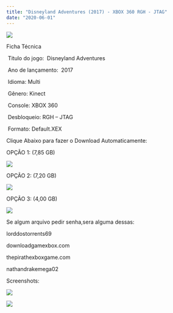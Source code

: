 ```yaml
---
title: "Disneyland Adventures (2017) - XBOX 360 RGH - JTAG"
date: "2020-06-01"
---
```


![](https://1.bp.blogspot.com/-I_SbHlZWDvs/XtR5_nXyOrI/AAAAAAAAIgI/yKGi_IZSgCwnyxK1XE37ttI_Ori43ewDgCK4BGAsYHg/Screenshot_2.png)

Ficha Técnica

 Titulo do jogo:  Disneyland Adventures

 Ano de lançamento:  2017

 Idioma: Multi 

 Gênero: Kinect

 Console: XBOX 360

 Desbloqueio: RGH – JTAG

 Formato: Default.XEX

Clique Abaixo para fazer o Download Automaticamente:

OPÇÃO 1: (7,85 GB)

[![](https://1.bp.blogspot.com/-eNerQjlxWXg/Xsyoy1YwxPI/AAAAAAAAG8o/qs-0XGNQDR4jSn0uGinE3EzKZZ6GoZnEACPcBGAYYCw/s1600/LINK1.png)](https://zee.gl/SbqnHS)

OPÇÃO 2: (7,20 GB)

[![](https://1.bp.blogspot.com/-sIAaWloo3hA/XtR7uh6e-NI/AAAAAAAAIg0/ZPMUY7kPEGwrTRavzjNOvb18c1qNhEvSQCK4BGAsYHg/MEGA.png)](https://zee.gl/vNpf22)

OPÇÃO 3: (4,00 GB)

[![](https://1.bp.blogspot.com/-bd3j4fGjE48/XtR9nU831WI/AAAAAAAAIhQ/3RfmYvFyuRk77-sfrY80EtSWwmvBCSqkwCK4BGAsYHg/APRENDA-Recupdsdasdasdaerado.png)](https://zee.gl/p0d5qJBs)

Se algum arquivo pedir senha,sera alguma dessas:

lorddostorrents69

downloadgamexbox.com

thepirathexboxgame.com

nathandrakemega02

Screenshots:

[![](https://1.bp.blogspot.com/-6W7SqOEqhhM/XtR5-Ge9ebI/AAAAAAAAIgA/_UzgRejY9SM7_itiuKEqWfFhy3CI7dGogCK4BGAsYHg/w400-h225/Disneyland-Adventures-Xbox-One-screenshot-42_0.jpg)](https://1.bp.blogspot.com/-6W7SqOEqhhM/XtR5-Ge9ebI/AAAAAAAAIgA/_UzgRejY9SM7_itiuKEqWfFhy3CI7dGogCK4BGAsYHg/Disneyland-Adventures-Xbox-One-screenshot-42_0.jpg)

[![](https://1.bp.blogspot.com/-MxOE49KDReg/XtR5_OG87sI/AAAAAAAAIgE/WCl56xUvdKoE78d0wa4e4cYMeQsI1M7QACK4BGAsYHg/w400-h225/review-video-disneyland-adventures-for-xbox-one-offers-a-pretty-recreation-of-disneyland-with-boring-gameplay-2.png)](https://1.bp.blogspot.com/-MxOE49KDReg/XtR5_OG87sI/AAAAAAAAIgE/WCl56xUvdKoE78d0wa4e4cYMeQsI1M7QACK4BGAsYHg/review-video-disneyland-adventures-for-xbox-one-offers-a-pretty-recreation-of-disneyland-with-boring-gameplay-2.png)
